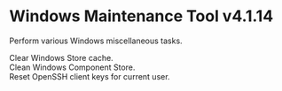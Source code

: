 # Windows Maintenance Tool v4.1.14
Perform various Windows miscellaneous tasks.

Clear Windows Store cache.  
Clean Windows Component Store.  
Reset OpenSSH client keys for current user.
